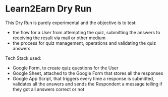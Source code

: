# Learn2Earn Dry Run

This Dry Run is purely experimental and the objective is to test:

- the flow for a User from attempting the quiz, submitting the answers to receiving the result via mail or other medium
- the process for quiz management, operations and validating the quiz answers

Tech Stack used:

- Google Form, to create quiz questions for the User
- Google Sheet, attached to the Google Form that stores all the responses
- Google App Script, that triggers every time a response is submitted, validates all the answers and sends the Respondent a message telling if they got all answers correct or not